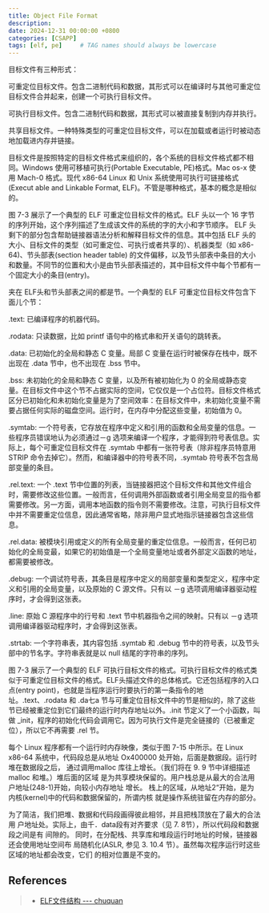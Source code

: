 ```yaml
---
title: Object File Format
description: 
date: 2024-12-31 00:00:00 +0800
categories: [CSAPP]
tags: [elf, pe]     # TAG names should always be lowercase
---
```


目标文件有三种形式：

可重定位目标文件。包含二进制代码和数据，其形式可以在编译时与其他可重定位目标文件合并起来，创建一个可执行目标文件。

可执行目标文件。包含二进制代码和数据，其形式可以被直接复制到内存并执行。

共享目标文件。一种特殊类型的可重定位目标文件，可以在加载或者运行时被动态地加载进内存并链接。

目标文件是按照特定的目标文件格式来组织的，各个系统的目标文件格式都不相同。Windows 使用可移植可执行(Portable Executable, PE)格式。Mac os-x 使用 Mach-0 格式。现代 x86-64 Linux 和 Unix 系统使用可执行可链接格式(Execut able and Linkable Format, ELF)。不管是哪种格式，基本的概念是相似的。

图 7-3 展示了一个典型的 ELF 可重定位目标文件的格式。ELF 头以一个 16 字节的序列开始，这个序列描述了生成该文件的系统的字的大小和字节顺序。 ELF 头剩下的部分包含帮助链接器语法分析和解释目标文件的信息。其中包括 ELF 头的大小、目标文件的类型（如可重定位、可执行或者共享的）、机器类型（如 x86-64)、节头部表(section header table) 的文件偏移，以及节头部表中条目的大小和数量。不同节的位置和大小是由节头部表描述的，其中目标文件中每个节都有一个固定大小的条目(entry)。

夹在 ELF头和节头部表之间的都是节。一个典型的 ELF 可重定位目标文件包含下面儿个节：

.text: 已编译程序的机器代码。

.rodata: 只读数据，比如 printf 语句中的格式串和开关语句的跳转表。

.data: 已初始化的全局和静态 C 变量。局部 C 变量在运行时被保存在栈中，既不出现在 .data 节中，也不出现在 .bss 节中。

.bss: 未初始化的全局和静态 C 变量，以及所有被初始化为 0 的全局或静态变量。在目标文件中这个节不占据实际的空间，它仅仅是一个占位符。目标文件格式区分已初始化和未初始化变量是为了空间效率：在目标文件中，未初始化变量不需要占据任何实际的磁盘空间。运行时，在内存中分配这些变量，初始值为 0。

.symtab: 一个符号表，它存放在程序中定义和引用的函数和全局变量的信息。一些程序员错误地认为必须通过－g 选项来编译一个程序，才能得到符号表信息。实际上，每个可重定位目标文件在 .symtab 中都有一张符号表（除非程序员特意用 STRIP 命令去掉它）。然而，和编译器中的符号表不同，.symtab 符号表不包含局部变量的条目。

.rel.text: 一个 .text 节中位置的列表，当链接器把这个目标文件和其他文件组合时，需要修改这些位置。一般而言，任何调用外部函数或者引用全局变显的指令都需要修改。另一方面，调用本地函数的指令则不需要修改。注意，可执行目标文件中并不需要重定位信息，因此通常省略，除非用户显式地指示链接器包含这些信息。

.rel.data: 被模块引用或定义的所有全局变量的重定位信息。一般而言，任何已初始化的全局变最，如果它的初始值是一个全局变量地址或者外部定义函数的地址，都需要被修改。

.debug: 一个调试符号表，其条目是程序中定义的局部变量和类型定义，程序中定义和引用的全局变量，以及原始的 C 源文件。只有以 －g 选项调用编译器驱动程序时，才会得到这张表。

.line: 原始 C 源程序中的行号和 .text 节中机器指令之间的映射。只有以 －g 选项调用编译器驱动程序时，才会得到这张表。

.strtab: 一个字符串表，其内容包括 .symtab 和 .debug 节中的符号表，以及节头部中的节名字。字符串表就是以 null 结尾的字符串的序列。

图 7-3 展示了一个典型的 ELF 可执行目标文件的格式。可执行目标文件的格式类似于可重定位目标文件的格式。ELF头描述文件的总体格式。它还包括程序的入口点(entry point)，也就是当程序运行时要执行的第一条指令的地址。.text、.rodata 和 .da七a 节与可重定位目标文件中的节是相似的，除了这些节已经被重定位到它们最终的运行时内存地址以外。.init 节定义了一个小函数，叫做 _init，程序的初始化代码会调用它。因为可执行文件是完全链接的（已被重定位），所以它不再需要 .rel 节。


每个 Linux 程序都有一个运行时内存映像，类似于图 7-15 中所示。在 Linux x86-64 系统中，代码段总是从地址 Ox400000 处开始，后面是数据段。运行时堆在数据段之后， 通过调用malloc 库往上增长。（我们将在 9. 9 节中详细描述 malloc 和堆。）堆后面的区域 是为共享模块保留的。用户栈总是从最大的合法用户地址(248-1)开始，向较小内存地址 增长。 栈上的区域，从地址2“开始，是为内核(kernel)中的代码和数据保留的，所谓内核 就是操作系统驻留在内存的部分。

为了简洁，我们把堆、数据和代码段画得彼此相邻，并且把栈顶放在了最大的合法用 户地址处。实际上，由千．data段有对齐要求（见 7. 8节），所以代码段和数据段之间是有 间隙的。 同时，在分配栈、共享库和堆段运行时地址的时候，链接器还会使用地址空间布 局随机化(ASLR, 参见 3. 10.4 节）。虽然每次程序运行时这些区域的地址都会改变，它们 的相对位置是不变的。

## References
>
> * [ELF文件结构 --- chuquan](https://chuquan.me/2018/05/21/elf-introduce/)